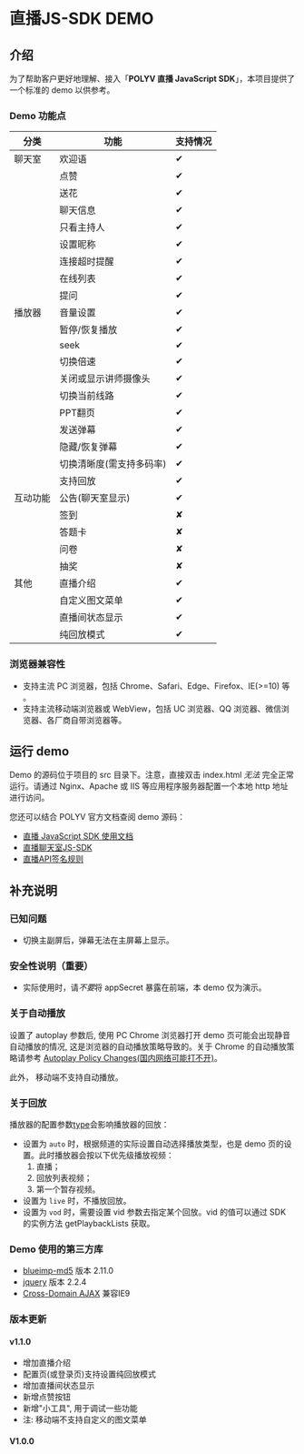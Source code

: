 # 直播JS-SDK DEMO


## 介绍

为了帮助客户更好地理解、接入「**POLYV 直播 JavaScript SDK**」，本项目提供了一个标准的 demo 以供参考。

### Demo 功能点
| 分类 | 功能 | 支持情况 |
|---|---|---|
| 聊天室 | 欢迎语 | ✔ |
| | 点赞 | ✔ |
| | 送花 | ✔ |
| | 聊天信息 | ✔ |
| | 只看主持人 | ✔ |
| | 设置昵称 | ✔ |
| | 连接超时提醒 | ✔ |
| | 在线列表 | ✔ |
| | 提问 | ✔ |
| 播放器 | 音量设置 | ✔ |
| | 暂停/恢复播放 | ✔ |
| | seek | ✔ |
| | 切换倍速 | ✔ |
| | 关闭或显示讲师摄像头 | ✔ |
| | 切换当前线路 | ✔ |
| | PPT翻页 | ✔ |
| | 发送弹幕 | ✔ |
| | 隐藏/恢复弹幕 | ✔ |
| | 切换清晰度(需支持多码率) | ✔ |
| | 支持回放 | ✔ |
| 互动功能 | 公告(聊天室显示) | ✔ |
| | 签到 | ✘ |
| | 答题卡 | ✘ |
| | 问卷 | ✘ |
| | 抽奖 | ✘ |
| 其他 | 直播介绍  | ✔ |
| | 自定义图文菜单 | ✔ |
| | 直播间状态显示 | ✔ |
| | 纯回放模式 | ✔ |

### 浏览器兼容性
- 支持主流 PC 浏览器，包括 Chrome、Safari、Edge、Firefox、IE(>=10) 等 。
- 支持主流移动端浏览器或 WebView，包括 UC 浏览器、QQ 浏览器、微信浏览器、各厂商自带浏览器等。


## 运行 demo

Demo 的源码位于项目的 src 目录下。注意，直接双击 index.html *无法* 完全正常运行。请通过 Nginx、Apache 或 IIS 等应用程序服务器配置一个本地 http 地址进行访问。

您还可以结合 POLYV 官方文档查阅 demo 源码：

- [直播 JavaScript SDK 使用文档](https://dev.polyv.net/2019/liveproduct/l-sdk/web-sdk/)
- [直播聊天室JS-SDK](https://dev.polyv.net/2019/liveproduct/zblts/chat_js_sdk/)
- [直播API签名规则](https://dev.polyv.net/2018/liveproduct/l-api/notice/sign/)


## 补充说明

### 已知问题
- 切换主副屏后，弹幕无法在主屏幕上显示。

### 安全性说明（重要）
- 实际使用时，请*不要*将 appSecret 暴露在前端，本 demo 仅为演示。

### 关于自动播放
设置了 autoplay 参数后, 使用 PC Chrome 浏览器打开 demo 页可能会出现静音自动播放的情况, 这是浏览器的自动播放策略导致的。关于 Chrome 的自动播放策略请参考 [Autoplay Policy Changes(国内网络可能打不开)](https://developers.google.com/web/updates/2017/09/autoplay-policy-changes)。
 
此外， 移动端不支持自动播放。

### 关于回放
播放器的配置参数[type](https://dev.polyv.net/2019/liveproduct/l-sdk/web-sdk/#i-7)会影响播放器的回放：
- 设置为 `auto` 时，根据频道的实际设置自动选择播放类型，也是 demo 页的设置。此时播放器会按以下优先级播放视频：
  1. 直播；
  2. 回放列表视频；
  3. 第一个暂存视频。
- 设置为 `live` 时，不播放回放。
- 设置为 `vod` 时，需要设置 vid 参数去指定某个回放。vid 的值可以通过 SDK 的实例方法 getPlaybackLists 获取。

### Demo 使用的第三方库
- [blueimp-md5](https://github.com/blueimp/JavaScript-MD5) 版本 2.11.0
- [jquery](https://github.com/jquery/jquery) 版本 2.2.4
- [Cross-Domain AJAX](https://github.com/MoonScript/jQuery-ajaxTransport-XDomainRequest) 兼容IE9

### 版本更新
#### v1.1.0
  - 增加直播介绍
  - 配置页(或登录页)支持设置纯回放模式
  - 增加直播间状态显示
  - 新增点赞按钮
  - 新增"小工具", 用于调试一些功能
  - 注: 移动端不支持自定义的图文菜单
#### V1.0.0

